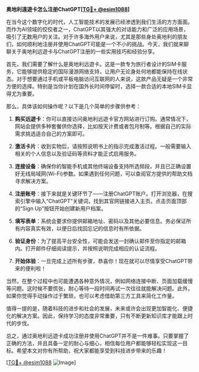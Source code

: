**奥地利遠遊卡怎么注册ChatGPT[[TG💪+ @esim1088](https://t.me/s/esim1088)]**

在当今这个数字化的时代，人工智能技术的发展已经渗透到我们生活的方方面面。而作为AI领域的佼佼者之一，ChatGPT以其强大的对话能力和广泛的应用场景，吸引了无数用户的关注。对于许多海外用户来说，尤其是那些身处奥地利的朋友们，如何顺利地注册并使用ChatGPT可能是一个不小的挑战。今天，我们就来聊聊关于奥地利远遊卡与ChatGPT注册的一些实用技巧和经验分享。

首先，我们需要了解什么是奥地利远遊卡。这是一款专为旅行者设计的SIM卡服务，它能够提供稳定的国际漫游网络支持，让用户无论身处何地都能保持在线状态。对于想要通过手机或平板电脑访问互联网的人来说，这款产品无疑是一个非常方便的选择。特别是当你计划在国外长时间停留时，选择一款合适的本地SIM卡显得尤为重要。

那么，具体该如何操作呢？以下是几个简单的步骤供参考：

1. **购买远遊卡**：你可以直接访问奥地利远遊卡官方网站进行订购。通常情况下，网站会提供多种套餐供你选择，比如按天计费或者包月制等。根据自己的实际需求挑选适合自己的方案即可。

2. **激活卡片**：收到实物后，请按照说明书上的指示完成激活过程。一般需要输入相关的个人信息以及验证码等资料才能正式启用服务。

3. **连接设备**：确保你的智能手机或其他终端设备支持所选频段，并且已正确设置好无线局域网(Wi-Fi)参数。如果遇到任何问题，可以查阅官方提供的帮助文档寻求解决方案。

4. **注册账号**：接下来就是关键环节了——注册ChatGPT账户。打开浏览器，在搜索引擎中输入“ChatGPT”关键词，找到其官网链接进入主页。点击页面顶部的“Sign Up”按钮开始创建新用户档案。

5. **填写表单**：系统会要求你提供邮箱地址、密码以及其他必要信息。务必保证所有内容真实有效，以便日后找回忘记的信息时有所依据。

6. **验证身份**：为了提高平台安全性，可能会发送一封确认邮件至你指定的邮箱内。打开邮件仔细阅读提示，并按照说明完成相应的认证流程。

7. **开始体验**：一旦完成上述所有步骤，恭喜你！现在就可以尽情享受ChatGPT带来的便利啦！

当然，在整个过程中也可能遭遇各种意外情况，例如网络连接中断、页面加载缓慢等问题。这时候不要慌张，耐心等待一段时间再试一次往往就能解决问题。此外，如果你觉得手动操作过于繁琐，也可以考虑借助第三方工具来简化工作量。

值得一提的是，随着科技的进步和社会的发展，未来或许会出现更加智能化、便捷化的解决方案。因此，保持学习的态度非常重要，只有不断更新知识库才能跟上时代的步伐。

总之，通过奥地利远遊卡成功注册并使用ChatGPT并不是一件难事。只要掌握了正确的方法，并且具备一定的耐心与细心，相信每位用户都能够轻松实现这一目标。希望本文对你有所帮助，祝大家都能享受到科技进步带来的乐趣！

[[TG💪+ @esim1088](https://t.me/s/esim1088) ![Image](https://i.postimg.cc/4NQfJmqS/Snipaste-2025-05-13-00-14-12.png)]